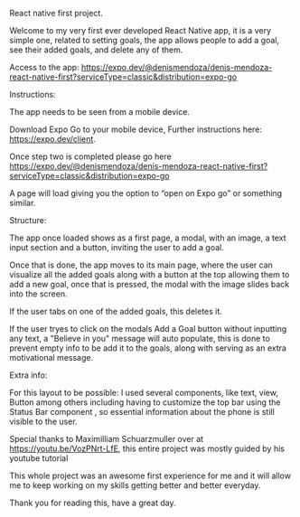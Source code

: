 React native first project. 

Welcome to my very first ever developed React Native app, it is a very simple one, related to setting goals,  the app allows people to add a goal, see their added goals, and delete any of them. 

Access to the app: https://expo.dev/@denismendoza/denis-mendoza-react-native-first?serviceType=classic&distribution=expo-go

Instructions: 

The app needs to be seen from a mobile device. 

Download Expo Go to your mobile device, Further instructions here: https://expo.dev/client.

Once step two is completed please go here https://expo.dev/@denismendoza/denis-mendoza-react-native-first?serviceType=classic&distribution=expo-go

A page will load giving you the option to “open on Expo go” or something similar. 


Structure: 

The app once loaded shows as a first page, a modal, with an image, a text input section and a button, inviting the user to add a goal. 

Once that is done, the app moves to its main page, where the user can visualize all the added goals along with a button at the top allowing them to add a new goal, once that is pressed, the modal with the image slides back into the screen. 

If the user tabs on one of the added goals, this deletes it.

If the user tryes to click on the modals Add a Goal button without inputting any text, a "Believe in you" message will auto populate, this is done to prevent empty info to be add it to the goals, along with serving as an extra motivational message.

Extra info:

For this layout to be possible: I used several components, like text, view, Button among others including having to customize the top bar using the Status Bar component , so essential information about the phone is still visible to the user. 

Special thanks to Maximilliam Schuarzmuller over at  https://youtu.be/VozPNrt-LfE, this entire project was mostly guided by his youtube tutorial  

This whole project was an awesome first experience for me and it will allow me to keep working on my skills getting better and better everyday.

Thank you for reading this, have a great day. 


